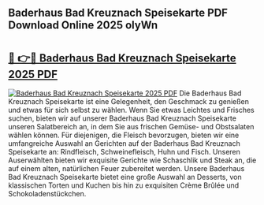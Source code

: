## Baderhaus Bad Kreuznach Speisekarte PDF Download Online 2025 olyWn

# <h2><a href="http://gc9l62a.nevu.top/?p=Baderhaus+Bad+Kreuznach+Speisekarte">🔗 👉🔴 Baderhaus Bad Kreuznach Speisekarte 2025 PDF</a></h2>

[![Baderhaus Bad Kreuznach Speisekarte 2025 PDF](https://i.imgur.com/dBaPXMq.png)](http://gc9l62a.nevu.top/?p=Baderhaus+Bad+Kreuznach+Speisekarte)
Die Baderhaus Bad Kreuznach Speisekarte ist eine Gelegenheit, den Geschmack zu genießen und etwas für sich selbst zu wählen. Wenn Sie etwas Leichtes und Frisches suchen, bieten wir auf unserer Baderhaus Bad Kreuznach Speisekarte unseren Salatbereich an, in dem Sie aus frischen Gemüse- und Obstsalaten wählen können. Für diejenigen, die Fleisch bevorzugen, bieten wir eine umfangreiche Auswahl an Gerichten auf der Baderhaus Bad Kreuznach Speisekarte an: Rindfleisch, Schweinefleisch, Huhn und Fisch. Unseren Auserwählten bieten wir exquisite Gerichte wie Schaschlik und Steak an, die auf einem alten, natürlichen Feuer zubereitet werden. Unsere Baderhaus Bad Kreuznach Speisekarte bietet eine große Auswahl an Desserts, von klassischen Torten und Kuchen bis hin zu exquisiten Crème Brûlée und Schokoladenstückchen.
